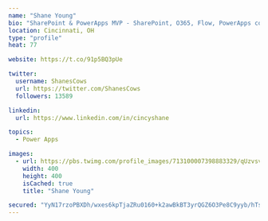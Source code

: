```yaml
---
name: "Shane Young"
bio: "SharePoint & PowerApps MVP - SharePoint, O365, Flow, PowerApps consulting? @PowerApps911 | Pure Snark? You found it."
location: Cincinnati, OH
type: "profile"
heat: 77

website: https://t.co/91p5BQ3pUe

twitter:
  username: ShanesCows
  url: https://twitter.com/ShanesCows
  followers: 13589

linkedin:
  url: https://www.linkedin.com/in/cincyshane

topics:
  - Power Apps

images:
  - url: https://pbs.twimg.com/profile_images/713100007398883329/qUzvsvQ3_400x400.jpg
    width: 400
    height: 400
    isCached: true
    title: "Shane Young"

secured: "YyN17rzoPBXDh/wxes6kpTjaZRu0160+k2awBkBT3yrQGZ6O3Pe8C9yyb/hTsB/f7zHuqlElPsFTiWYWceGVzdxq4Rzwek5E9ZRSv5LEQ7Bn2leQ0M4amDLP8+llCX+EKogitqbWFfITCTe8txeb2grxW0R40zeXypnYEiTrS2AypCbaBf3UlkC7hmUdu7P+rYvLuj05L8ZCcageKb8EKCHTv9NntPhJ40DKorduZrZaw6qUwP3ZcnNTzJq4FSjSdE/2/ajDMK6zvw/spn+UsWYSiILhxxcW0nTDHo249XyLB0Yce3bzY9TucSMRhYMPzI135GZJ0OrjSkQYnl3QXCkQg+Agr6i8CqPjfmp4/v4SfAOlC1Qqn7q0YeDAfL/fbPWS9dDQJlQcmSRwc3B6ysDKPZAyIlYunmNUSkY4j6Y=;sW0POqAaRHR86uOzovKEvA=="
---
```



